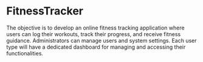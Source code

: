 # FitnessTracker
The objective is to develop an online fitness tracking application where users can log their workouts, track their progress, and receive fitness guidance. Administrators can manage users and system settings. Each user type will have a dedicated dashboard for managing and accessing their functionalities.
